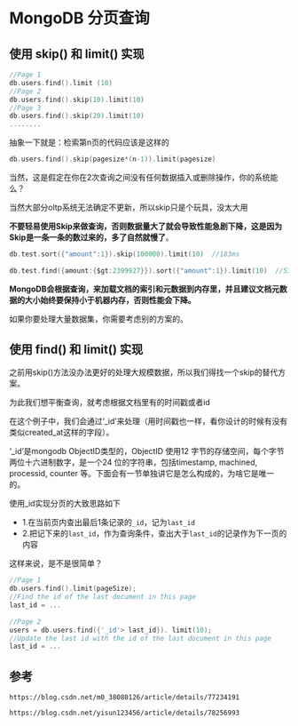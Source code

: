 # MongoDB 分页查询

## 使用 skip() 和 limit() 实现

```go
//Page 1
db.users.find().limit (10)
//Page 2
db.users.find().skip(10).limit(10)
//Page 3
db.users.find().skip(20).limit(10)
........
```

抽象一下就是：检索第n页的代码应该是这样的

```go
db.users.find().skip(pagesize*(n-1)).limit(pagesize)
```

当然，这是假定在你在2次查询之间没有任何数据插入或删除操作，你的系统能么？

当然大部分oltp系统无法确定不更新，所以skip只是个玩具，没太大用

**不要轻易使用Skip来做查询，否则数据量大了就会导致性能急剧下降，这是因为Skip是一条一条的数过来的，多了自然就慢了**。

```go
db.test.sort({"amount":1}).skip(100000).limit(10)  //183ms
 
db.test.find({amount:{$gt:2399927}}).sort({"amount":1}).limit(10)  //53ms
```

**MongoDB会根据查询，来加载文档的索引和元数据到内存里，并且建议文档元数据的大小始终要保持小于机器内存，否则性能会下降。**

如果你要处理大量数据集，你需要考虑别的方案的。

## 使用 find() 和 limit() 实现

之前用skip()方法没办法更好的处理大规模数据，所以我们得找一个skip的替代方案。

为此我们想平衡查询，就考虑根据文档里有的时间戳或者id

在这个例子中，我们会通过‘_id’来处理（用时间戳也一样，看你设计的时候有没有类似created_at这样的字段）。

‘_id’是mongodb ObjectID类型的，ObjectID 使用12 字节的存储空间，每个字节两位十六进制数字，是一个24 位的字符串，包括timestamp, machined, processid, counter 等。下面会有一节单独讲它是怎么构成的，为啥它是唯一的。

使用_id实现分页的大致思路如下

* 1.在当前页内查出最后1条记录的`_id`，记为`last_id`
* 2.把记下来的`last_id`，作为查询条件，查出大于`last_id`的记录作为下一页的内容

这样来说，是不是很简单？

```go
//Page 1
db.users.find().limit(pageSize);
//Find the id of the last document in this page
last_id = ...
 
//Page 2
users = db.users.find({'_id'> last_id}). limit(10);
//Update the last id with the id of the last document in this page
last_id = ...
```



## 参考

`https://blog.csdn.net/m0_38080126/article/details/77234191`

`https://blog.csdn.net/yisun123456/article/details/78256993`

